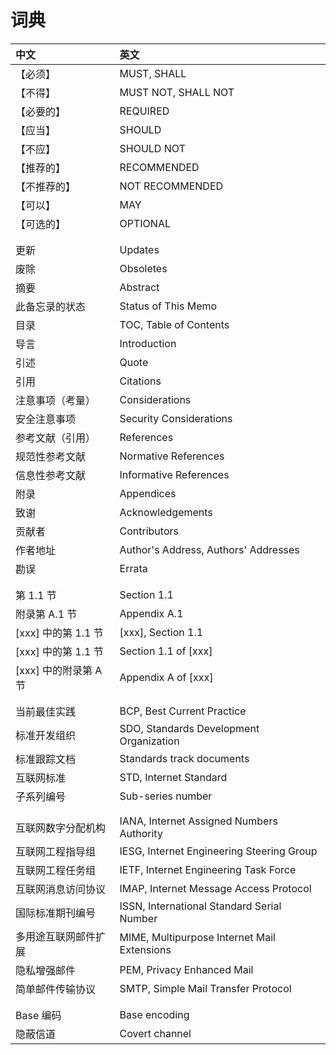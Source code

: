 # 词典

| 中文                   | 英文
|:-----------------------|:-------------------------------------
| 【必须】               | MUST, SHALL
| 【不得】               | MUST NOT, SHALL NOT
| 【必要的】             | REQUIRED
| 【应当】               | SHOULD
| 【不应】               | SHOULD NOT
| 【推荐的】             | RECOMMENDED
| 【不推荐的】           | NOT RECOMMENDED
| 【可以】               | MAY
| 【可选的】             | OPTIONAL
|                        |
|                        |
| 更新                   | Updates
| 废除                   | Obsoletes
| 摘要                   | Abstract
| 此备忘录的状态         | Status of This Memo
| 目录                   | TOC, Table of Contents
| 导言                   | Introduction
| 引述                   | Quote
| 引用                   | Citations
| 注意事项（考量）       | Considerations
| 安全注意事项           | Security Considerations
| 参考文献（引用）       | References
| 规范性参考文献         | Normative References
| 信息性参考文献         | Informative References
| 附录                   | Appendices
| 致谢                   | Acknowledgements
| 贡献者                 | Contributors
| 作者地址               | Author's Address, Authors' Addresses
| 勘误                   | Errata
|                        |
|                        |
| 第 1.1 节              | Section 1.1
| 附录第 A.1 节          | Appendix A.1
| [xxx] 中的第 1.1 节    | [xxx], Section 1.1
| [xxx] 中的第 1.1 节    | Section 1.1 of [xxx]
| [xxx] 中的附录第 A 节  | Appendix A of [xxx]
|                        |
|                        |
| 当前最佳实践           | BCP, Best Current Practice
| 标准开发组织           | SDO, Standards Development Organization
| 标准跟踪文档           | Standards track documents
| 互联网标准             | STD, Internet Standard
| 子系列编号             | Sub-series number
|                        |
|                        |
| 互联网数字分配机构     | IANA, Internet Assigned Numbers Authority
| 互联网工程指导组       | IESG, Internet Engineering Steering Group
| 互联网工程任务组       | IETF, Internet Engineering Task Force
| 互联网消息访问协议     | IMAP, Internet Message Access Protocol
| 国际标准期刊编号       | ISSN, International Standard Serial Number
| 多用途互联网邮件扩展   | MIME, Multipurpose Internet Mail Extensions
| 隐私增强邮件           | PEM, Privacy Enhanced Mail
| 简单邮件传输协议       | SMTP, Simple Mail Transfer Protocol
|                        |
|                        |
| Base 编码              | Base encoding
| 隐蔽信道               | Covert channel
